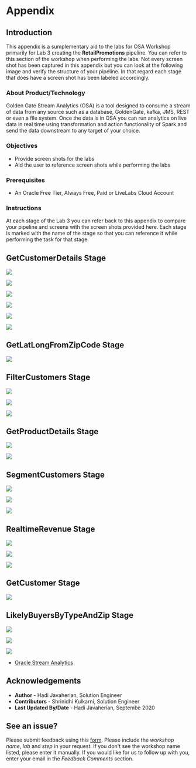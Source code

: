 
# Appendix

## Introduction
This appendix is a sumplementary aid to the labs for OSA Workshop primarily for Lab 3 creating the **RetailPromotions** pipeline.  You can refer to this section of the workshop when performing the labs.  Not every screen shot has been captured in this appendix but you can look at the following image and verify the structure of your pipeline.  In that regard each stage that does have a screen shot has been labeled accordingly.


### About Product/Technology
Golden Gate Stream Analytics (OSA) is a tool designed to consume a stream of data from any source such as a database, GoldenGate, kafka, JMS, REST or even a file system.  Once the data is in OSA you can run analytics on live data in real time using transformation and action functionality of Spark and send the data downstream to any target of your choice.

### Objectives
- Provide screen shots for the labs
- Aid the user to reference screen shots while performing the labs

### Prerequisites

* An Oracle Free Tier, Always Free, Paid or LiveLabs Cloud Account

### Instructions
At each stage of the Lab 3 you can refer back to this appendix to compare your pipeline and screens with the screen shots provided here.  Each stage is marked with the name of the stage so that you can reference it while performing the task for that stage.


## GetCustomerDetails Stage
![](./images/orderStreamStage2.png)

![](./images/orderStreamStage3.png)

![](./images/getCustomerDetails2.png)

![](./images/getCustomerDetails3.png)

![](./images/getCustomerDetails4.png)

![](./images/getCustomerDetails5.png)


## GetLatLongFromZipCode Stage

![](./images/getLatLongFromZipCode.png)

## FilterCustomers Stage

![](./images/filterCustomers.png)

![](./images/geoFilterPattern.png)

![](./images/geoFilterVisual.png)

## GetProductDetails Stage

![](./images/getProductDetails.png)

![](./images/getProductDetails2.png)


## SegmentCustomers Stage

![](./images/discountOffered.png)

![](./images/newAddedFields.png)

![](./images/goldCustomers.png)


## RealtimeRevenue Stage


![](./images/revenuebycustomerSegment.png)

![](./images/rtRvenueSummaries.png)

![](./images/rtRvenueSummariesRename.png)


## GetCustomer Stage

![](./images/getCustomer.png)


## LikelyBuyersByTypeAndZip Stage

![](./images/likelyBuyersByTypeAndZip.png)

![](./images/likelyBuyersByTypeAndZipGroups.png)

![](./images/likelyBuyersByTypeAndZipVisual.png)



* [Oracle Stream Analytics](https://www.oracle.com/middleware/technologies)

## Acknowledgements

* **Author** - Hadi Javaherian, Solution Engineer
* **Contributors** - Shrinidhi Kulkarni, Solution Engineer
* **Last Updated By/Date** - Hadi Javaherian, Septembe 2020

## See an issue?
Please submit feedback using this [form](https://apexapps.oracle.com/pls/apex/f?p=133:1:::::P1_FEEDBACK:1). Please include the *workshop name*, *lab* and *step* in your request.  If you don't see the workshop name listed, please enter it manually. If you would like for us to follow up with you, enter your email in the *Feedback Comments* section.
